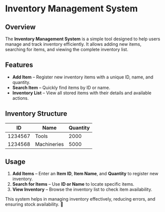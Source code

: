 # Inventory Management System
## **Overview**  
The **Inventory Management System** is a simple tool designed to help users manage and track inventory efficiently. It allows adding new items, searching for items, and viewing the complete inventory list.  

## **Features**  
- **Add Item** – Register new inventory items with a unique ID, name, and quantity.  
- **Search Item** – Quickly find items by ID or name.  
- **Inventory List** – View all stored items with their details and available actions.  

## **Inventory Structure**  

| **ID**      | **Name**       | **Quantity** |  
|------------|---------------|------------|  
| 1234567    | Tools         | 2000       |  
| 1234568    | Machineries   | 5000       |  

## **Usage**  
1. **Add Items** – Enter an **Item ID**, **Item Name**, and **Quantity** to register new inventory.  
2. **Search for Items** – Use **ID or Name** to locate specific items.  
3. **View Inventory** – Browse the inventory list to check item availability.  

This system helps in managing inventory effectively, reducing errors, and ensuring stock availability. 🚀
